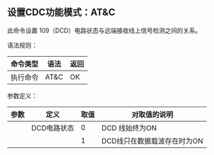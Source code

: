 ## 设置CDC功能模式：AT&C

此命令设置 109（DCD）电路状态与远端接收线上信号检测之间的关系。

语法规则：

| 命令类型 | 语法        | 返回 |
| -------- | ----------- | ---- |
| 执行命令 | AT&C<value> | OK   |

 

参数定义：

| 参数    | 定义        | 取值 | 对取值的说明                |
| ------- | ----------- | ---- | --------------------------- |
| <value> | DCD电路状态 | 0    | DCD 线始终为ON              |
|         |             | 1    | DCD线只在数据载波存在时为ON |

